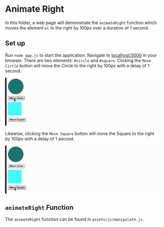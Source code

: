 # Animate Right

In this folder, a web page will demonstrate the `animateRight` function which
moves the element `el` to the right by 100px over a duration of 1 second.

## Set up

Run `node app.js` to start the application. Navigate to [localhost:5000](http://localhost:5000) in your browser. There are two elements: `#circle` and `#square`.
Clicking the `Move Circle` button will move the Circle to the right by 100px
with a delay of 1 second.

<img src="img/move-circle-cut-2.gif" width="800px" alt="Move Circle" />

Likewise, clicking the `Move Square` button will move the Square to the right by 100px with a delay of 1 second.

<img src="img/move-square-cut-2.gif" width="800px" alt="Move Square" />

## `animateRight` Function

The `animateRight` function can be found in `assets/js/manipulate.js`.
